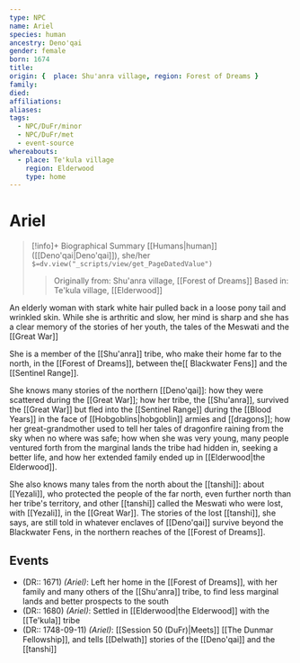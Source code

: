 ```yaml
---
type: NPC
name: Ariel
species: human
ancestry: Deno'qai
gender: female
born: 1674
title: 
origin: {  place: Shu'anra village, region: Forest of Dreams }
family: 
died: 
affiliations: 
aliases: 
tags:
  - NPC/DuFr/minor
  - NPC/DuFr/met
  - event-source
whereabouts:
  - place: Te'kula village
    region: Elderwood
    type: home
---
```

# Ariel
>[!info]+ Biographical Summary
>[[Humans|human]] ([[Deno'qai|Deno'qai]]), she/her
>`$=dv.view("_scripts/view/get_PageDatedValue")`
>> Originally from: Shu'anra village, [[Forest of Dreams]]
>> Based in: Te'kula village, [[Elderwood]]

An elderly woman with stark white hair pulled back in a loose pony tail and wrinkled skin. While she is arthritic and slow, her mind is sharp and she has a clear memory of the stories of her youth, the tales of the Meswati and the [[Great War]]

She is a member of the [[Shu'anra]] tribe, who make their home far to the north, in the [[Forest of Dreams]], between the[[ Blackwater Fens]] and the [[Sentinel Range]]. 

She knows many stories of the northern [[Deno'qai]]: how they were scattered during the [[Great War]]; how her tribe, the [[Shu'anra]], survived the [[Great War]] but fled into the [[Sentinel Range]] during the [[Blood Years]] in the face of [[Hobgoblins|hobgoblin]] armies and [[dragons]]; how her great-grandmother used to tell her tales of dragonfire raining from the sky when no where was safe; how when she was very young, many people ventured forth from the marginal lands the tribe had hidden in, seeking a better life, and how her extended family ended up in [[Elderwood|the Elderwood]]. 

She also knows many tales from the north about the [[tanshi]]: about [[Yezali]], who protected the people of the far north, even further north than her tribe's territory, and other [[tanshi]] called the Meswati who were lost, with [[Yezali]], in the [[Great War]]. The stories of the lost [[tanshi]], she says, are still told in whatever enclaves of [[Deno'qai]] survive beyond the Blackwater Fens, in the northern reaches of the [[Forest of Dreams]]. 

## Events
- (DR:: 1671) *(Ariel)*: Left her home in the [[Forest of Dreams]], with her family and many others of the [[Shu'anra]] tribe, to find less marginal lands and better prospects to the south
- (DR:: 1680) *(Ariel)*: Settled in [[Elderwood|the Elderwood]] with the [[Te'kula]] tribe
- (DR:: 1748-09-11) *(Ariel)*: [[Session 50 (DuFr)|Meets]] [[The Dunmar Fellowship]], and tells [[Delwath]] stories of the [[Deno'qai]] and the [[tanshi]]